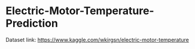 # Electric-Motor-Temperature-Prediction

Dataset link: https://www.kaggle.com/wkirgsn/electric-motor-temperature